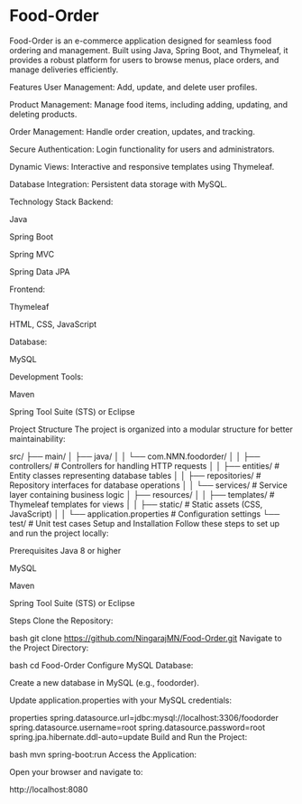 # Food-Order

Food-Order is an e-commerce application designed for seamless food ordering and management. Built using Java, Spring Boot, and Thymeleaf, it provides a robust platform for users to browse menus, place orders, and manage deliveries efficiently.

Features
User Management: Add, update, and delete user profiles.

Product Management: Manage food items, including adding, updating, and deleting products.

Order Management: Handle order creation, updates, and tracking.

Secure Authentication: Login functionality for users and administrators.

Dynamic Views: Interactive and responsive templates using Thymeleaf.

Database Integration: Persistent data storage with MySQL.

Technology Stack
Backend:

Java

Spring Boot

Spring MVC

Spring Data JPA

Frontend:

Thymeleaf

HTML, CSS, JavaScript

Database:

MySQL

Development Tools:

Maven

Spring Tool Suite (STS) or Eclipse

Project Structure
The project is organized into a modular structure for better maintainability:

src/
├── main/
│   ├── java/
│   │   └── com.NMN.foodorder/
│   │       ├── controllers/   # Controllers for handling HTTP requests
│   │       ├── entities/      # Entity classes representing database tables
│   │       ├── repositories/  # Repository interfaces for database operations
│   │       └── services/      # Service layer containing business logic
│   ├── resources/
│   │   ├── templates/         # Thymeleaf templates for views
│   │   ├── static/            # Static assets (CSS, JavaScript)
│   │   └── application.properties # Configuration settings
└── test/                      # Unit test cases
Setup and Installation
Follow these steps to set up and run the project locally:

Prerequisites
Java 8 or higher

MySQL

Maven

Spring Tool Suite (STS) or Eclipse

Steps
Clone the Repository:

bash
git clone https://github.com/NingarajMN/Food-Order.git
Navigate to the Project Directory:

bash
cd Food-Order
Configure MySQL Database:

Create a new database in MySQL (e.g., foodorder).

Update application.properties with your MySQL credentials:

properties
spring.datasource.url=jdbc:mysql://localhost:3306/foodorder
spring.datasource.username=root
spring.datasource.password=root
spring.jpa.hibernate.ddl-auto=update
Build and Run the Project:

bash
mvn spring-boot:run
Access the Application:

Open your browser and navigate to:

http://localhost:8080
